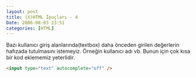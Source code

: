 ```yaml
---
layout: post
title: (X)HTML İpuçları - 4
Date: 2006-08-03 23:51
categories: [HTML]
---
```


Bazı kullanıcı giriş alanlarında(textbox) daha önceden girilen
değerlerin hafızada tutulmasını istemeyiz. Örneğin kullanıcı adı vb.
Bunun için çok kısa bir kod eklememiz yeterlidir.

```html
<input type="text" autocomplete="off" />
```

